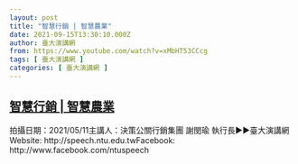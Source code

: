 ```yaml
---
layout: post
title: "智慧行銷 | 智慧農業"
date: 2021-09-15T13:30:10.000Z
author: 臺大演講網
from: https://www.youtube.com/watch?v=xMbHT53CCcg
tags: [ 臺大演講網 ]
categories: [ 臺大演講網 ]
---
```

<!--1631712610000-->
[智慧行銷 | 智慧農業](https://www.youtube.com/watch?v=xMbHT53CCcg)
------

<div>
拍攝日期：2021/05/11主講人：決策公關行銷集團 謝閔瑜 執行長►►臺大演講網Website: http://speech.ntu.edu.twFacebook: http://www.facebook.com/ntuspeech
</div>
